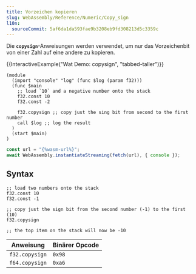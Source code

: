 ```yaml
---
title: Vorzeichen kopieren
slug: WebAssembly/Reference/Numeric/Copy_sign
l10n:
  sourceCommit: 5af6da1da593fae9b3208eb9fd308213d5c3359c
---
```


Die **`copysign`**-Anweisungen werden verwendet, um nur das Vorzeichenbit von einer Zahl auf eine andere zu kopieren.

{{InteractiveExample("Wat Demo: copysign", "tabbed-taller")}}

```wat interactive-example
(module
  (import "console" "log" (func $log (param f32)))
  (func $main
    ;; load `10` and a negative number onto the stack
    f32.const 10
    f32.const -2

    f32.copysign ;; copy just the sing bit from second to the first number
    call $log ;; log the result
  )
  (start $main)
)
```

```js interactive-example
const url = "{%wasm-url%}";
await WebAssembly.instantiateStreaming(fetch(url), { console });
```

## Syntax

```wasm
;; load two numbers onto the stack
f32.const 10
f32.const -1

;; copy just the sign bit from the second number (-1) to the first (10)
f32.copysign

;; the top item on the stack will now be -10
```

| Anweisung      | Binärer Opcode |
| -------------- | -------------- |
| `f32.copysign` | `0x98`         |
| `f64.copysign` | `0xa6`         |

